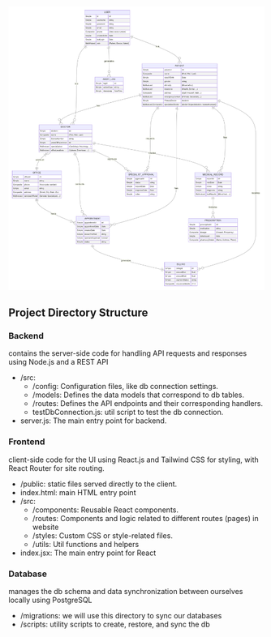 ![ER_DIAGRAM](docs/ER_MedicalDB.png)


## Project Directory Structure
### Backend
contains the server-side code for handling API requests and responses using Node.js and a REST API
- /src: 
  - /config: Configuration files, like db connection settings.
  - /models: Defines the data models that correspond to db tables.
  - /routes: Defines the API endpoints and their corresponding handlers.
  - testDbConnection.js: util script to test the db connection.
- server.js: The main entry point for backend.

### Frontend
 client-side code for the UI using React.js and Tailwind CSS for styling, with React Router for site routing.
- /public: static files served directly to the client.
- index.html: main HTML entry point
- /src: 
  - /components: Reusable React components.
  - /routes: Components and logic related to different routes (pages) in website
  - /styles: Custom CSS or style-related files.
  - /utils: Util functions and helpers
- index.jsx: The main entry point for React

### Database
manages the db schema and data synchronization between ourselves locally using PostgreSQL
- /migrations: we will use this directory to sync our databases
- /scripts: utility scripts to create, restore, and sync the db
